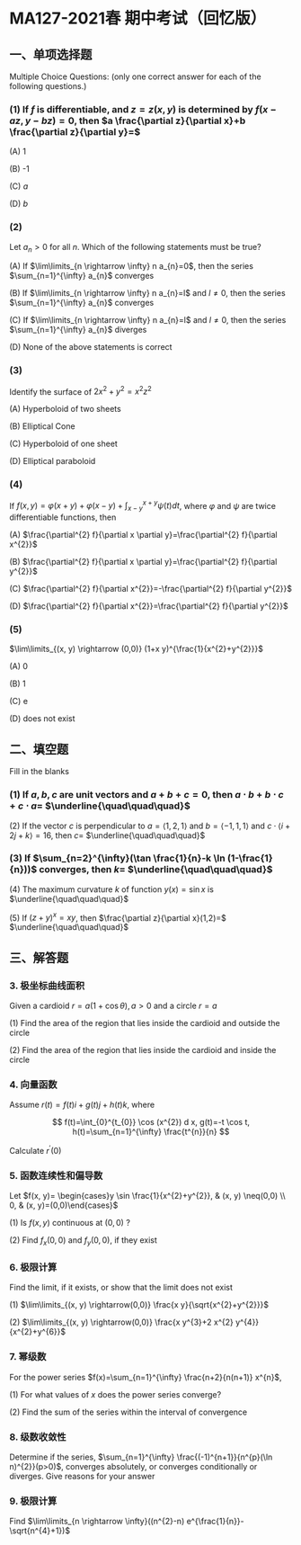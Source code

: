 # MA127-2021春 期中考试（回忆版）

## 一、单项选择题

Multiple Choice Questions: (only one correct answer for each of the following questions.)

### (1) If $f$ is differentiable, and $z=z(x, y)$ is determined by $f(x-a z, y-b z)=0$, then $a \frac{\partial z}{\partial x}+b \frac{\partial z}{\partial y}=$

(A) 1

(B) -1

(C) $a$

(D) $b$

### (2)

Let $a_{n}>0$ for all $n$. Which of the following statements must be true?

(A) If $\lim\limits_{n \rightarrow \infty} n a_{n}=0$, then the series $\sum_{n=1}^{\infty} a_{n}$ converges

(B) If $\lim\limits_{n \rightarrow \infty} n a_{n}=l$ and $l \neq 0$, then the series $\sum_{n=1}^{\infty} a_{n}$ converges

(C) If $\lim\limits_{n \rightarrow \infty} n a_{n}=l$ and $l \neq 0$, then the series $\sum_{n=1}^{\infty} a_{n}$ diverges

(D) None of the above statements is correct

### (3)

Identify the surface of $2 x^{2}+y^{2}=x^{2} z^{2}$

(A) Hyperboloid of two sheets

(B) Elliptical Cone

(C) Hyperboloid of one sheet

(D) Elliptical paraboloid

### (4)

If $f(x, y)=\varphi(x+y)+\varphi(x-y)+\int_{x-y}^{x+y} \psi(t) d t$, where $\varphi$ and $\psi$ are twice differentiable functions, then

(A) $\frac{\partial^{2} f}{\partial x \partial y}=\frac{\partial^{2} f}{\partial x^{2}}$

(B) $\frac{\partial^{2} f}{\partial x \partial y}=\frac{\partial^{2} f}{\partial y^{2}}$

(C) $\frac{\partial^{2} f}{\partial x^{2}}=-\frac{\partial^{2} f}{\partial y^{2}}$

(D) $\frac{\partial^{2} f}{\partial x^{2}}=\frac{\partial^{2} f}{\partial y^{2}}$

### (5)

$\lim\limits_{(x, y) \rightarrow (0,0)} (1+x y)^{\frac{1}{x^{2}+y^{2}}}$

(A) 0

(B) 1

(C) e

(D) does not exist

## 二、填空题

Fill in the blanks

### (1) If $a, b, c$ are unit vectors and $a+b+c=0$, then $a \cdot b+b \cdot c+c \cdot a=$ $\underline{\quad\quad\quad}$

(2) If the vector $c$ is perpendicular to $a=\langle 1,2,1\rangle$ and $b=\langle-1,1,1\rangle$ and $c \cdot \langle i+2 j+k\rangle=16$, then $c=$ $\underline{\quad\quad\quad}$

### (3) If $\sum_{n=2}^{\infty}(\tan \frac{1}{n}-k \ln (1-\frac{1}{n}))$ converges, then $k=$ $\underline{\quad\quad\quad}$

(4) The maximum curvature $k$ of function $y(x)=\sin x$ is $\underline{\quad\quad\quad}$

(5) If $(z+y)^{x}=x y$, then $\frac{\partial z}{\partial x}(1,2)=$ $\underline{\quad\quad\quad}$

## 三、解答题

### 3. 极坐标曲线面积

Given a cardioid $r=a(1+\cos \theta), a>0$ and a circle $r=a$

(1) Find the area of the region that lies inside the cardioid and outside the circle

(2) Find the area of the region that lies inside the cardioid and inside the circle

### 4. 向量函数

Assume $r(t)=f(t) i+g(t) j+h(t) k$, where

$$
f(t)=\int_{0}^{t_{0}} \cos (x^{2}) d x, g(t)=-t \cos t, h(t)=\sum_{n=1}^{\infty} \frac{t^{n}}{n}
$$

Calculate $r^{\prime}(0)$

### 5. 函数连续性和偏导数

Let $f(x, y)= \begin{cases}y \sin \frac{1}{x^{2}+y^{2}}, & (x, y) \neq(0,0) \\ 0, & (x, y)=(0,0)\end{cases}$

(1) Is $f(x, y)$ continuous at $(0,0)$ ?

(2) Find $f_{x}(0,0)$ and $f_{y}(0,0)$, if they exist

### 6. 极限计算

Find the limit, if it exists, or show that the limit does not exist

(1) $\lim\limits_{(x, y) \rightarrow(0,0)} \frac{x y}{\sqrt{x^{2}+y^{2}}}$

(2) $\lim\limits_{(x, y) \rightarrow(0,0)} \frac{x y^{3}+2 x^{2} y^{4}}{x^{2}+y^{6}}$

### 7. 幂级数

For the power series $f(x)=\sum_{n=1}^{\infty} \frac{n+2}{n(n+1)} x^{n}$,

(1) For what values of $x$ does the power series converge?

(2) Find the sum of the series within the interval of convergence

### 8. 级数收敛性

Determine if the series, $\sum_{n=1}^{\infty} \frac{(-1)^{n+1}}{n^{p}(\ln n)^{2}}(p>0)$, converges absolutely, or converges conditionally or diverges. Give reasons for your answer

### 9. 极限计算

Find $\lim\limits_{n \rightarrow \infty}((n^{2}-n) e^{\frac{1}{n}}-\sqrt{n^{4}+1})$

